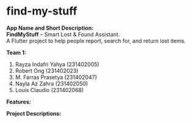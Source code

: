 # find-my-stuff

**App Name and Short Description:**  
**FindMyStuff** – Smart Lost & Found Assistant.  
A Flutter project to help people report, search for, and return lost items.

**Team 1:**
1. Rayza Indafri Yahya (231402005)
2. Robert Ong (231402023)
3. M. Farras Prasetya (231402047)
4. Nayla Az Zahra (231402050)
5. Louis Claudio (231402068)

**Features:**

**Project Descriptions:**
